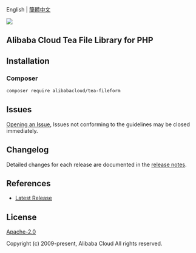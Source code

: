English | [簡體中文](README-CN.md)

![](https://aliyunsdk-pages.alicdn.com/icons/AlibabaCloud.svg)

## Alibaba Cloud Tea File Library for PHP

## Installation

### Composer

```bash
composer require alibabacloud/tea-fileform
```

## Issues

[Opening an Issue](https://github.com/aliyun/tea-fileform/issues/new), Issues not conforming to the guidelines may be closed immediately.

## Changelog

Detailed changes for each release are documented in the [release notes](./ChangeLog.txt).

## References

* [Latest Release](https://github.com/aliyun/tea-fileform)

## License

[Apache-2.0](http://www.apache.org/licenses/LICENSE-2.0)

Copyright (c) 2009-present, Alibaba Cloud All rights reserved.
